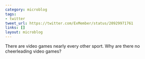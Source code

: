 ```yaml
---
category: microblog
tags:
- twitter
tweet_url: https://twitter.com/ExMember/status/20929971761
links: []
layout: microblog
---
```

There are video games nearly every other sport. Why are there no cheerleading video games?
